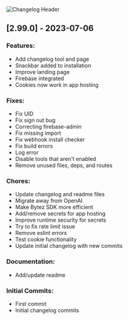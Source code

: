 ![Changelog Header](https://cdn.bytez.com/model/output/stabilityai/stable-diffusion-xl-base-1.0/6f7dmgzwWC5j6gZJSN7V4.png)

## [2.99.0] - 2023-07-06

### Features:
- Add changelog tool and page
- Snackbar added to installation
- Improve landing page
- Firebase integrated
- Cookies now work in app hosting

### Fixes:
- Fix UID
- Fix sign out bug
- Correcting firebase-admin
- Fix missing import
- Fix webhook install checker
- Fix build errors
- Log error
- Disable tools that aren't enabled
- Remove unused files, deps, and routes

### Chores:
- Update changelog and readme files
- Migrate away from OpenAI
- Make Bytez SDK more efficient
- Add/remove secrets for app hosting
- Improve runtime security for secrets
- Try to fix rate limit issue
- Remove eslint errors
- Test cookie functionality
- Update initial changelog with new commits

### Documentation:
- Add/update readme

### Initial Commits:
- First commit
- Initial changelog commits
